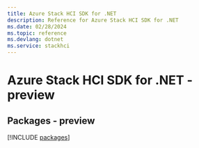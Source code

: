 ```yaml
---
title: Azure Stack HCI SDK for .NET
description: Reference for Azure Stack HCI SDK for .NET
ms.date: 02/28/2024
ms.topic: reference
ms.devlang: dotnet
ms.service: stackhci
---
```

# Azure Stack HCI SDK for .NET - preview
## Packages - preview
[!INCLUDE [packages](stack-hci-index.md)]